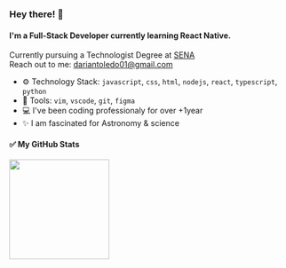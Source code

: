 ### Hey there! 👋

#### I'm a Full-Stack Developer currently learning React Native. 

Currently pursuing a Technologist Degree at [SENA](https://www.sena.edu.co/es-co/Paginas/default.aspx)<br>
Reach out to me: dariantoledo01@gmail.com

- ⚙️ Technology Stack: `javascript`, `css`, `html`, `nodejs`, `react`, `typescript`, `python`
- 🔨 Tools: `vim`, `vscode`, `git`, `figma`
- 💻 I've been coding professionaly for over +1year 
- ✨ I am fascinated for Astronomy & science 


#### ✅ My GitHub Stats

<img height="180px" src="https://github-readme-stats-eight-theta.vercel.app/api?username=darianmorat&show_icons=true&theme=dracula&include_all_commits=true&count_private=true&hide_title=true"/>


